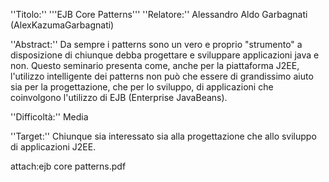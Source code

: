 ''Titolo:'' '''EJB Core Patterns'''
''Relatore:'' Alessandro Aldo Garbagnati (AlexKazumaGarbagnati)

''Abstract:'' Da sempre i patterns sono un vero e proprio "strumento" a disposizione di chiunque debba progettare e sviluppare applicazioni java e non. Questo seminario presenta come, anche per la piattaforma J2EE, l'utilizzo intelligente dei patterns non può che essere di grandissimo aiuto sia per la progettazione, che per lo sviluppo, di applicazioni che coinvolgono l'utilizzo di EJB (Enterprise JavaBeans).

''Difficoltà:'' Media

''Target:'' Chiunque sia interessato sia alla progettazione che allo sviluppo di applicazioni J2EE.

attach:ejb core patterns.pdf
